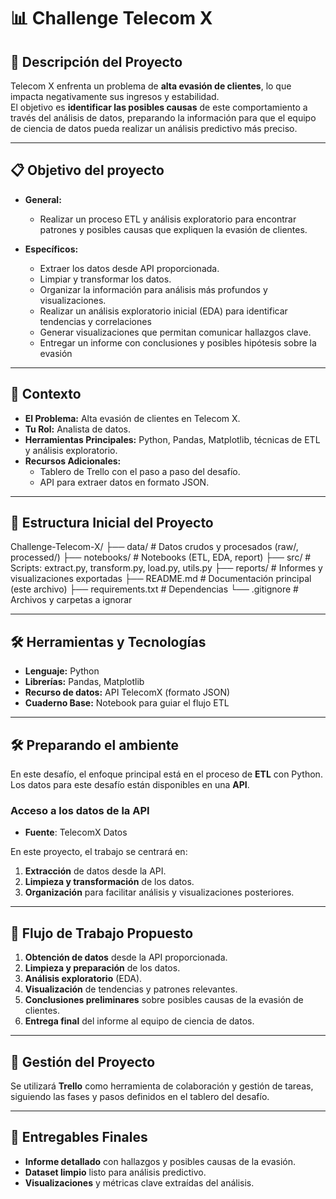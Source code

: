 # 📊 Challenge Telecom X

## 📌 Descripción del Proyecto
Telecom X enfrenta un problema de **alta evasión de clientes**, lo que impacta negativamente sus ingresos y estabilidad.  
El objetivo es **identificar las posibles causas** de este comportamiento a través del análisis de datos, preparando la información para que el equipo de ciencia de datos pueda realizar un análisis predictivo más preciso.

---

## 📋 Objetivo del proyecto

- **General:** 
  - Realizar un proceso ETL y análisis exploratorio para encontrar patrones y posibles causas que expliquen la evasión de clientes.

- **Específicos:**  
  - Extraer los datos desde API proporcionada.
  - Limpiar y transformar los datos.
  - Organizar la información para análisis más profundos y visualizaciones.
  - Realizar un análisis exploratorio inicial (EDA) para identificar tendencias y correlaciones
  - Generar visualizaciones que permitan comunicar hallazgos clave. 
  - Entregar un informe con conclusiones y posibles hipótesis sobre la evasión


---

## 📝 Contexto
- **El Problema:** Alta evasión de clientes en Telecom X.
- **Tu Rol:** Analista de datos.
- **Herramientas Principales:** Python, Pandas, Matplotlib, técnicas de ETL y análisis exploratorio.
- **Recursos Adicionales:**  
  - Tablero de Trello con el paso a paso del desafío.
  - API para extraer datos en formato JSON.

---

## 📂 Estructura Inicial del Proyecto

Challenge-Telecom-X/
├── data/                   # Datos crudos y procesados (raw/, processed/)
├── notebooks/              # Notebooks (ETL, EDA, report)
├── src/                    # Scripts: extract.py, transform.py, load.py, utils.py
├── reports/                # Informes y visualizaciones exportadas
├── README.md               # Documentación principal (este archivo)
├── requirements.txt        # Dependencias
└── .gitignore              # Archivos y carpetas a ignorar


---

## 🛠 Herramientas y Tecnologías
- **Lenguaje:** Python 
- **Librerías:** Pandas, Matplotlib  
- **Recurso de datos:** API TelecomX (formato JSON) 
- **Cuaderno Base:** Notebook para guiar el flujo ETL

---

## 🛠 Preparando el ambiente

En este desafío, el enfoque principal está en el proceso de **ETL** con Python.  
Los datos para este desafío están disponibles en una **API**.

### Acceso a los datos de la API
- **Fuente**: TelecomX Datos

En este proyecto, el trabajo se centrará en:
1. **Extracción** de datos desde la API.
2. **Limpieza y transformación** de los datos.
3. **Organización** para facilitar análisis y visualizaciones posteriores.

---

## 🚀 Flujo de Trabajo Propuesto
1. **Obtención de datos** desde la API proporcionada.  
2. **Limpieza y preparación** de los datos.  
3. **Análisis exploratorio** (EDA).  
4. **Visualización** de tendencias y patrones relevantes.  
5. **Conclusiones preliminares** sobre posibles causas de la evasión de clientes.  
6. **Entrega final** del informe al equipo de ciencia de datos.

---

## 📅 Gestión del Proyecto
Se utilizará **Trello** como herramienta de colaboración y gestión de tareas, siguiendo las fases y pasos definidos en el tablero del desafío.

---

## 📄 Entregables Finales
- **Informe detallado** con hallazgos y posibles causas de la evasión.
- **Dataset limpio** listo para análisis predictivo.
- **Visualizaciones** y métricas clave extraídas del análisis.
